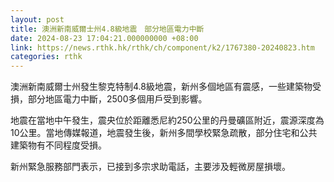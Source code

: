 ```yaml
---
layout: post
title: 澳洲新南威爾士州4.8級地震　部分地區電力中斷
date: 2024-08-23 17:04:21.000000000 +08:00
link: https://news.rthk.hk/rthk/ch/component/k2/1767380-20240823.htm
categories: rthk
---
```


澳洲新南威爾士州發生黎克特制4.8級地震，新州多個地區有震感，一些建築物受損，部分地區電力中斷，2500多個用戶受到影響。

 地震在當地中午發生，震央位於距離悉尼約250公里的丹曼礦區附近，震源深度為10公里。當地傳媒報道，地震發生後，新州多間學校緊急疏散，部分住宅和公共建築物有不同程度受損。
 
新州緊急服務部門表示，已接到多宗求助電話，主要涉及輕微房屋損壞。
